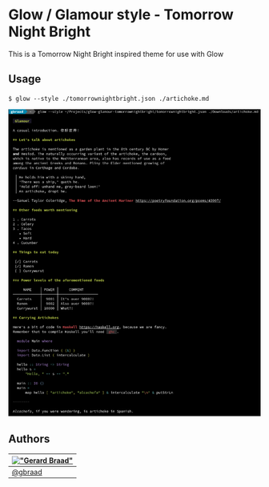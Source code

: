 # Glow / Glamour style - Tomorrow Night Bright

This is a Tomorrow Night Bright inspired theme for use with Glow


## Usage

```
$ glow --style ./tomorrownightbright.json ./artichoke.md
```

![screenshot](./screenshot.png)


## Authors

| [!["Gerard Braad"](http://gravatar.com/avatar/e466994eea3c2a1672564e45aca844d0.png?s=60)](http://gbraad.nl "Gerard Braad <me@gbraad.nl>") |
|---|
| [@gbraad](https://gbraad.nl/social)  |

